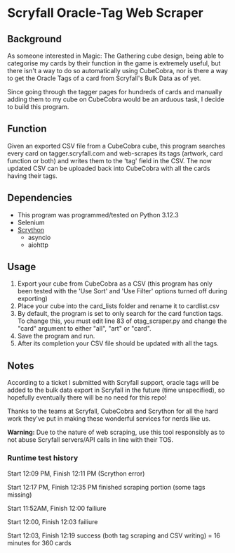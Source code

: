 # Scryfall Oracle-Tag Web Scraper
## Background
As someone interested in Magic: The Gathering cube design, being able to categorise my cards by their function in the game is extremely useful, but there isn't a way to do so automatically using CubeCobra, nor is there a way to get the Oracle Tags of a card from Scryfall's Bulk Data as of yet. 

Since going through the tagger pages for hundreds of cards and manually adding them to my cube on CubeCobra would be an arduous task, I decide to build this program.

## Function
Given an exported CSV file from a CubeCobra cube, this program searches every card on tagger.scryfall.com and web-scrapes its tags (artwork, card function or both) and writes them to the 'tag' field in the CSV. The now updated CSV can be uploaded back into CubeCobra with all the cards having their tags.

## Dependencies
- This program was programmed/tested on Python 3.12.3
- Selenium
- [Scrython](https://github.com/NandaScott/Scrython/tree/main)
    - asyncio
    - aiohttp

## Usage
1. Export your cube from CubeCobra as a CSV (this program has only been tested with the 'Use Sort' and 'Use Filter' options turned off during exporting)
2. Place your cube into the card_lists folder and rename it to cardlist.csv
3. By default, the program is set to only search for the card function tags. To change this, you must edit line 83 of otag_scraper.py and change the "card" argument to either "all", "art" or "card".
4. Save the program and run.
5. After its completion your CSV file should be updated with all the tags.

## Notes
According to a ticket I submitted with Scryfall support, oracle tags will be added to the bulk data export in Scryfall in the future (time unspecified), so hopefully eventually there will be no need for this repo!

Thanks to the teams at Scryfall, CubeCobra and Scrython for all the hard work they've put in making these wonderful services for nerds like us.

**Warning:** Due to the nature of web scraping, use this tool responsibly as to not abuse Scryfall servers/API calls in line with their TOS.

### Runtime test history
Start 12:09 PM, Finish 12:11 PM (Scrython error)

Start 12:17 PM, Finish 12:35 PM finished scraping portion (some tags missing)

Start 11:52AM, Finish 12:00 failiure

Start 12:00, Finish 12:03 failiure

Start 12:03, Finish 12:19 success (both tag scraping and CSV writing) = 16 minutes for 360 cards